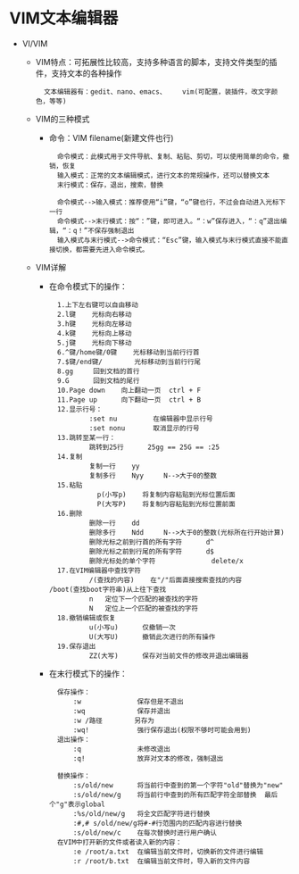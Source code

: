 # VIM文本编辑器
- VI/VIM
    - VIM特点：可拓展性比较高，支持多种语言的脚本，支持文件类型的插件，支持文本的各种操作
        
            文本编辑器有：gedit、nano、emacs、    vim(可配置，装插件，改文字颜色，等等)
            
    - VIM的三种模式
        - 命令：VIM filename(新建文件也行)
        
                命令模式：此模式用于文件导航、复制、粘贴、剪切，可以使用简单的命令，撤销，恢复
                输入模式：正常的文本编辑模式，进行文本的常规操作，还可以替换文本
                末行模式：保存，退出，搜索，替换
                
                命令模式-->输入模式：推荐使用“i”键，“o”键也行，不过会自动进入光标下一行
                命令模式-->末行模式：按“：”键，即可进入。“：w”保存进入，“：q”退出编辑，“：q！”不保存强制退出
                输入模式与末行模式-->命令模式：“Esc”键，输入模式与末行模式直接不能直接切换，都需要先进入命令模式。
                
    - VIM详解
        - 在命令模式下的操作：
            
                1.上下左右键可以自由移动
                2.l键    光标向右移动
                3.h键    光标向左移动
                4.k键    光标向上移动
                5.j键    光标向下移动
                6.^键/home键/0键    光标移动到当前行行首
                7.$键/end键/        光标移动到当前行行尾
                8.gg     回到文档的首行
                9.G      回到文档的尾行
                10.Page down    向上翻动一页  ctrl + F
                11.Page up      向下翻动一页  ctrl + B
                12.显示行号：    
                        :set nu         在编辑器中显示行号
                        :set nonu       取消显示的行号
                13.跳转至某一行：
                        跳转到25行      25gg == 25G == :25
                14.复制   
                        复制一行    yy
                        复制多行    Nyy     N-->大于0的整数
                15.粘贴
                          p(小写p)    将复制内容粘贴到光标位置后面
                          P(大写P)    将复制内容粘贴到光标位置前面
                16.删除
                        删除一行    dd
                        删除多行    Ndd     N-->大于0的整数(光标所在行开始计算)
                        删除光标之前到行首的所有字符      d^
                        删除光标之前到行尾的所有字符      d$
                        删除光标处的单个字符              delete/x
                17.在VIM编辑器中查找字符        
                        /(查找的内容)    在"/"后面直接搜索查找的内容     /boot(查找boot字符串)从上往下查找
                        n   定位下一个匹配的被查找的字符
                        N   定位上一个匹配的被查找的字符
                18.撤销编辑或恢复
                        u(小写u)      仅撤销一次
                        U(大写U)      撤销此次进行的所有操作
                19.保存退出
                        ZZ(大写)      保存对当前文件的修改并退出编辑器
                        
        - 在末行模式下的操作：
                
                保存操作：
                    :w              保存但是不退出
                    :wq             保存并退出
                    :w /路径        另存为
                    :wq!            强行保存退出(权限不够时可能会用到)
                退出操作：
                    :q              未修改退出
                    :q!             放弃对文本的修改，强制退出
                    
                替换操作：
                    :s/old/new      将当前行中查到的第一个字符"old"替换为"new"
                    :s/old/new/g    将当前行中查到的所有匹配字符全部替换  最后个"g"表示global
                    :%s/old/new/g   将全文匹配字符进行替换
                    :#,# s/old/new/g将#-#行范围内的匹配内容进行替换
                    :s/old/new/c    在每次替换时进行用户确认
                在VIM中打开新的文件或者读入新的内容：
                    :e /root/a.txt  在编辑当前文件时，切换新的文件进行编辑
                    :r /root/b.txt  在编辑当前文件时，导入新的文件内容